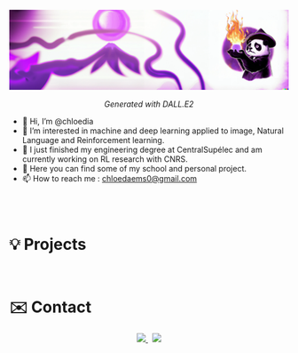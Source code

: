 ![background](background.png)
<center><i>Generated with DALL.E2</i></center>

- 👋 Hi, I’m @chloedia
- 👀 I’m interested in machine and deep learning applied to image, Natural Language and Reinforcement learning.
- 🌱 I just finished my engineering degree at CentralSupélec and am currently working on RL research with CNRS.
- 💞️ Here you can find some of my school and personal project.
- 📫 How to reach me : chloedaems0@gmail.com

<br><br>
# 💡 Projects

<br>


# ✉️ Contact

<p align="center">
	<a href="https://www.linkedin.com/in/chloe-daems/">
		<img src="https://img.shields.io/badge/-LINKEDIN-0077B5?style=for-the-badge&logo=linkedin&logoColor=white">
	</a>
	<span>&nbsp;</span>
	<a href="mailto:chloedaems0@gmail.com">
		<img src="https://img.shields.io/badge/MAIL-SEND-white?style=for-the-badge&logo=Mailgun">
	</a>
</p>
<br>

